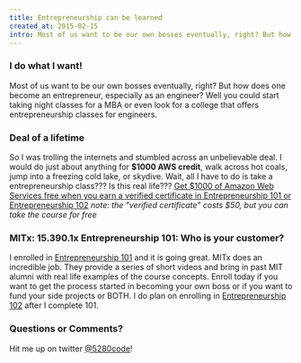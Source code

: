 ```yaml
---
title: Entrepreneurship can be learned
created_at: 2015-02-15
intro: Most of us want to be our own bosses eventually, right? But how does one become an entrepreneur, especially as an engineer?
---
```


### I do what I want!
Most of us want to be our own bosses eventually, right? But how does one become
an entrepreneur, especially as an engineer? Well you could start taking night
classes for a MBA or even look for a college that offers entrepreneurship
classes for engineers.

### Deal of a lifetime
So I was trolling the internets and stumbled across an unbelievable deal. I
would do just about anything for **$1000 AWS credit**, walk across hot coals,
jump into a freezing cold lake, or skydive. Wait, all I have to do is take a
entrepreneurship class??? Is this real life??? [Get $1000 of Amazon Web Services
free when you earn a verified certificate in Entrepreneurship 101 or
Entrepreneurship 102](https://www.edx.org/AWS-activate) *note: the "verified
certificate" costs $50, but you can take the course for free*

### MITx: 15.390.1x Entrepreneurship 101: Who is your customer?
I enrolled in [Entrepreneurship 101](
https://www.edx.org/course/entrepreneurship-101-who-customer-mitx-15-390-1x)
and it is going great.  MITx does an incredible job.  They provide a series of
short videos and bring in past MIT alumni with real life examples of the course
concepts. Enroll today if you want to get the process started in becoming your
own boss or if you want to fund your side projects or BOTH. I do plan on
enrolling in [Entrepreneurship 102](
https://www.edx.org/course/entrepreneurship-102-what-can-you-do-mitx-15-390-2x)
after I complete 101.

### Questions or Comments?
Hit me up on twitter [@5280code](https://twitter.com/5280code)!
